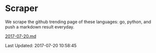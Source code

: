 # Scraper

We scrape the github trending page of these languages: go, python, and push a markdown result everyday.

[2017-07-20.md](https://github.com/borays/Scraper/blob/master/2017-07-20.md)

Last Updated: 2017-07-20 10:58:45